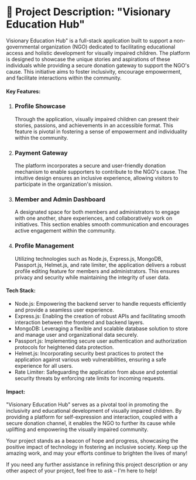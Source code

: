 <h1>🌟 Project Description: "Visionary Education Hub"</h1>
<p>Visionary Education Hub" is a full-stack application built to support a non-governmental organization (NGO) dedicated to facilitating educational access and holistic development for visually impaired children. The platform is designed to showcase the unique stories and aspirations of these individuals while providing a secure donation gateway to support the NGO's cause. This initiative aims to foster inclusivity, encourage empowerment, and facilitate interactions within the community.</p>
<h4>Key Features:</h4>
<ol>
    <li> <h3>Profile Showcase</h3> Through the application, visually impaired children can present their stories, passions, and achievements in an accessible format. This feature is pivotal in fostering a sense of empowerment and individuality within the community.</li>
    <li><h3>Payment Gateway</h3> The platform incorporates a secure and user-friendly donation mechanism to enable supporters to contribute to the NGO's cause. The intuitive design ensures an inclusive experience, allowing visitors to participate in the organization's mission.</li>
    <li><h3>Member and Admin Dashboard</h3> A designated space for both members and administrators to engage with one another, share experiences, and collaboratively work on initiatives. This section enables smooth communication and encourages active engagement within the community.</li>
    <li><h3>Profile Management</h3> Utilizing technologies such as Node.js, Express.js, MongoDB, Passport.js, Helmet.js, and rate limiter, the application delivers a robust profile editing feature for members and administrators. This ensures privacy and security while maintaining the integrity of user data.</li>
</ol>
<h4>Tech Stack:</h4>
<ul>
    <li>Node.js: Empowering the backend server to handle requests efficiently and provide a seamless user experience.</li>
    <li> Express.js: Enabling the creation of robust APIs and facilitating smooth interaction between the frontend and backend layers.</li>
    <li>MongoDB: Leveraging a flexible and scalable database solution to store and manage user and organizational data securely.</li>
    <li> Passport.js: Implementing secure user authentication and authorization protocols for heightened data protection.</li>
    <li>Helmet.js: Incorporating security best practices to protect the application against various web vulnerabilities, ensuring a safe experience for all users.</li>
    <li>Rate Limiter: Safeguarding the application from abuse and potential security threats by enforcing rate limits for incoming requests.</li>
</ul>
<h4>Impact:</h4>
"Visionary Education Hub" serves as a pivotal tool in promoting the inclusivity and educational development of visually impaired children. By providing a platform for self-expression and interaction, coupled with a secure donation channel, it enables the NGO to further its cause while uplifting and empowering the visually impaired community.

Your project stands as a beacon of hope and progress, showcasing the positive impact of technology in fostering an inclusive society. Keep up the amazing work, and may your efforts continue to brighten the lives of many!

If you need any further assistance in refining this project description or any other aspect of your project, feel free to ask – I'm here to help!
